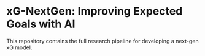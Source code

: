 # xG-NextGen: Improving Expected Goals with AI

This repository contains the full research pipeline for developing a next-gen xG model.